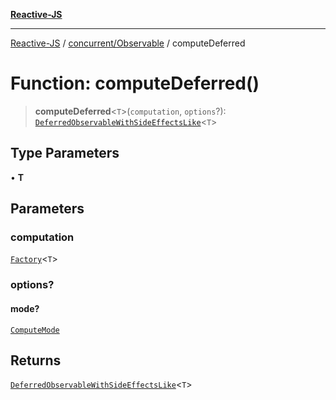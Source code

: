 [**Reactive-JS**](../../../README.md)

***

[Reactive-JS](../../../README.md) / [concurrent/Observable](../README.md) / computeDeferred

# Function: computeDeferred()

> **computeDeferred**\<`T`\>(`computation`, `options`?): [`DeferredObservableWithSideEffectsLike`](../../interfaces/DeferredObservableWithSideEffectsLike.md)\<`T`\>

## Type Parameters

• **T**

## Parameters

### computation

[`Factory`](../../../functions/type-aliases/Factory.md)\<`T`\>

### options?

#### mode?

[`ComputeMode`](../type-aliases/ComputeMode.md)

## Returns

[`DeferredObservableWithSideEffectsLike`](../../interfaces/DeferredObservableWithSideEffectsLike.md)\<`T`\>
